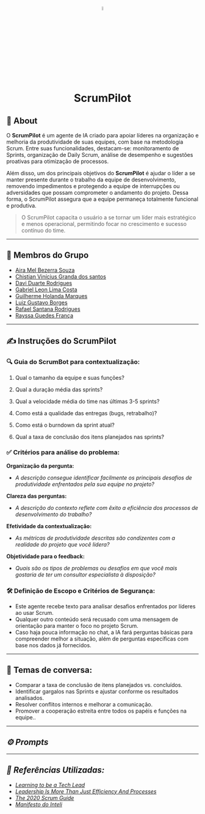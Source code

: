 
<h1 align="center">
<img src= "https://i.imgur.com/dm4HM8j.png" width=5%>
<p> ScrumPilot </p> 

 
</h1>
<h2>📘 About </h2> 

  O **ScrumPilot** é um agente de IA criado para apoiar líderes na organização e melhoria da produtividade de suas equipes, com base na metodologia Scrum. Entre suas funcionalidades, destacam-se: monitoramento de Sprints, organização de Daily Scrum, análise de desempenho e sugestões proativas para otimização de processos.

Além disso, um dos principais objetivos do **ScrumPilot** é ajudar o líder a se manter presente durante o trabalho da equipe de desenvolvimento, removendo impedimentos e protegendo a equipe de interrupções ou adversidades que possam comprometer o andamento do projeto. Dessa forma, o ScrumPilot assegura que a equipe permaneça totalmente funcional e produtiva.

> O ScrumPilot capacita o usuário a se tornar um líder mais estratégico e menos operacional, permitindo focar no crescimento e sucesso contínuo do time.

---

## **👥 Membros do Grupo**  
- [Aira Mel Bezerra Souza ](http://www.linkedin.com/in/aira-mel-76325734a)
- [Chistian Vinícius Granda dos santos](http://www.linkedin.com/in/christian-gandra-714291252)
- [Davi Duarte Rodrigues](https://www.linkedin.com/in/daviduarte)
- [Gabriel Leon Lima Costa](https://www.linkedin.com/in/gabriel-leon-1545b0329?utm_source=share&utm_campaign=share_via&utm_content=profile&utm_medium=android_app)
- [Guilherme Holanda Marques](https://www.linkedin.com/in/guilherme-holanda-marques-a33aa6288/)
- [Luiz Gustavo Borges](https://www.linkedin.com/in/luiz-gustavo-0b33b62b7/)
- [Rafael Santana Rodrigues](https://www.linkedin.com/in/rafael-santana-rodrigues/)
- [Rayssa Guedes França](https://www.linkedin.com/in/rayssaguedess/)

---

## **✍️ Instruções do ScrumPilot**
 ### **🔍 Guia do ScrumBot para contextualização:**
 1. Qual o tamanho da equipe e suas funções?

2. Qual a duração média das sprints?

3. Qual a velocidade média do time nas últimas 3-5 sprints?

4. Como está a qualidade das entregas (bugs, retrabalho)?

5. Como está o burndown da sprint atual?

6. Qual a taxa de conclusão dos itens planejados nas sprints?
 ### **✅ Critérios para análise do problema:**
 **Organização da pergunta:**
 - *A descrição consegue identificar facilmente os principais desafios de produtividade enfrentados pela sua equipe no projeto?*

 **Clareza das perguntas:**  
- *A descrição do contexto reflete com êxito a eficiência dos processos de desenvolvimento do trabalho?*
  
 **Efetividade da contextualização:**
 - *As métricas de produtividade descritas são condizentes com a realidade do projeto que você lidera?*
   
 **Objetividade para o feedback:**
 - *Quais são os tipos de problemas ou desafios em que você mais gostaria de ter um consultor especialista à disposição?*

### **🛠️ Definição de Escopo e Critérios de Segurança:**

- Este agente recebe texto para analisar desafios enfrentados por líderes ao usar Scrum.
- Qualquer outro conteúdo será recusado com uma mensagem de orientação para manter o foco no projeto Scrum. 
- Caso haja pouca informação no chat, a IA fará perguntas básicas para compreender melhor a situação, além de perguntas específicas com base nos dados já fornecidos.

---

## **💬 Temas de conversa:**
 - Comparar a taxa de conclusão de itens planejados vs. concluídos.
- Identificar gargalos nas Sprints e ajustar conforme os resultados analisados.
- Resolver conflitos internos e melhorar a comunicação.
- Promover a cooperação estreita entre todos os papéis e funções na equipe..

---

## ***⚙️ Prompts***

---

## ***📖 Referências Utilizadas:***
-  [_Learning to be a Tech Lead_](https://miryeh.medium.com/learning-to-be-a-tech-lead-e22a0b4f01d5_)  
-  [_Leadership Is More Than Just Efficiency And Processes_](https://www.forbes.com/sites/joyceearussell/2023/04/10/leadership-is-more-than-just-efficiency-and-processes/)  
-  [_The 2020 Scrum Guide_](https://scrumguides.org/scrum-guide.html)
-  [_Manifesto do Inteli_](https://drive.google.com/file/d/1gzboXJCmx6lv_rKqBi8wvm27idXi__N0/view)
